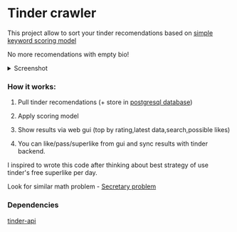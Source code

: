 # Tinder crawler

This project allow to sort your tinder recomendations based on [simple keyword scoring model](/src/main/java/ru/gotinder/crawler/scoring/ScoringModelService.java)

No more recomendations with empty bio!
<details><summary>Screenshot</summary>
<p>

 ![](etc/screenv2.png)

</p>
</details>

### How it works: 

1. Pull tinder recomendations (+ store in [postgresql database](/sql/schema.sql))

2. Apply scoring model

3. Show results via web gui (top by rating,latest data,search,possible likes)

4. You can like/pass/superlike from gui and sync results with tinder backend.

I inspired to wrote this code after thinking about best strategy of use tinder's free superlike per day. 

Look for similar math problem - [Secretary problem](https://en.wikipedia.org/wiki/Secretary_problem)

### Dependencies
[tinder-api](https://github.com/mark-dev/tinder-api)
